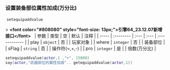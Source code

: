 ### 设置装备部位属性加成(万分比)

 `setequipaddvalue`

&gt; **&lt;font color="#808080" style="font-size: 13px;"&gt;引擎64_23.12.07新增接口&lt;/font&gt;**
 
| 参数  | 类型      | 空   | 默认 | 注释          |
| :---- | :-------- | :--- | :--- | :------------ |
| play  | `object`  | 否   |      | 玩家对象      |
| where | `integer` | 否   |      | 装备部位      |
| sFlag | `string`  | 否   |      | 操作符(=,+,-) |
| pro   | `integer` | 是   |      | 倍数(万分比)  |
```lua
setequipaddvalue(actor,1 ,"+", 15000)
say(actor,"武器部位的属性加成".. getequipaddvalue(actor,1))
```

